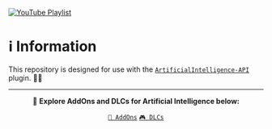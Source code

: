 [![YouTube Playlist](https://img.shields.io/badge/Youtube-Playlist-red)](https://www.youtube.com/playlist?list=PLAIvok8LGm7dNHHuRnTFfEVt17_4_gu9i)

# ℹ️ Information

This repository is designed for use with the [`ArtificialIntelligence-API`](https://github.com/MCEngine/artificialintelligence-api) plugin. 🤖🔌

---

<div align="center">

🎯 **Explore AddOns and DLCs for Artificial Intelligence below:**

[`🧩 AddOns`](https://github.com/topics/mcengine-artificialintelligence-addon)
[`🎮 DLCs`](https://github.com/topics/mcengine-artificialintelligence-dlc)

</div>
